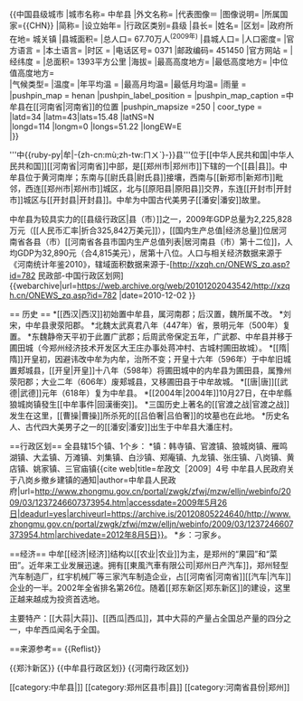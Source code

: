 {{中国县级城市
|城市名称= 中牟县
|外文名称= 
|代表图像＝
|图像说明=
|所属国家={{CHN}}
|简称=
|设立始年= 
|行政区类别=县级
|县长=
|姓名= 
|区划=
|政府所在地= 城关镇
|县城面积=
|总人口= 67.70万人<sup>(2009年)</sup>
|县城人口=
|人口密度= 
|官方语言 =
|本土语言= 
|时区 = 
|电话区号= 0371
|邮政编码= 451450
|官方网站 =
|经纬度 =
|总面积= 1393平方公里
|海拔=
|最高高度地方= 
|最低高度地方= 
|中位值高度地方=  
|气候类型=
|温度=
|年平均温 =
|最高月均温=
|最低月均温=
|雨量 =
|pushpin_map            = henan
|pushpin_label_position = 
|pushpin_map_caption    =中牟县在[[河南省|河南省]]的位置 
|pushpin_mapsize        =250
| coor_type             = <!-- can be used to specify what the coordinates refer to -->
|latd=34 |latm=43|lats=15.48 |latNS=N    
|longd=114 |longm=0 |longs=51.22 |longEW=E   
|}}

'''中{{ruby-py|牟|-{zh-cn:mù;zh-tw:ㄇㄨˋ}-}}县'''位于[[中华人民共和国|中华人民共和国]][[河南省|河南省]]中部，是[[郑州市|郑州市]]下辖的一个[[县|县]]。中牟县位于黄河南岸；东南与[[尉氏县|尉氏县]]接壤，西南与[[新郑市|新郑市]]毗邻，西连[[郑州市|郑州市]]城区，北与[[原阳县|原阳县]]交界，东连[[开封市|开封市]]城区与[[开封县|开封县]]。中牟为中国古代美男子[[潘安|潘安]]故里。

中牟县为较具实力的[[县级行政区|县（市）]]之一，2009年GDP总量为2,225,828万元（[[人民币汇率|折合325,842万美元]]），[[国内生产总值|经济总量]]位居河南省各县（市）[[河南省各县市国内生产总值列表|居河南县（市）第十二位]]，人均GDP为32,890元（合4,815美元），居第十八位。<ref>人口与相关经济数据来源于《河南统计年鉴2010》，辖域面积数据来源于-[http://xzqh.cn/ONEWS_zq.asp?id=782 民政部-中国行政区划网] {{webarchive|url=https://web.archive.org/web/20101202043542/http://xzqh.cn/ONEWS_zq.asp?id=782 |date=2010-12-02 }}</ref>

== 历史 ==
*[[西汉|西汉]]初始置中牟县，属河南郡；后汉置，魏所属不改。
*刘宋，中牟县隶荥阳郡。
*北魏太武真君八年（447年）省，景明元年（500年）复置。
*东魏静帝天平初于此置广武郡；后周武帝保定五年，广武郡、中牟县并移于圃田城（今郑州经济技术开发区大王庄办事处蒋冲村、古城村圃田故城）。
*[[隋|隋]]开皇初，因避讳改中牟为内牟，治所不变；开皇十六年（596年）于中牟旧城置郏城县，[[开皇|开皇]]十八年（598年）将圃田城中的内牟县为圃田县，属豫州荥阳郡；大业二年（606年）废郏城县，又移圃田县于中牟故城。
*[[唐|唐]][[武德|武德]]元年（618年）复为中牟县。
*[[2004年|2004年]]10月27日，在中牟縣狼城岗镇發生[[中牟事件|回漢衝突]]。
*三国历史上著名的[[官渡之战|官渡之战]]发生在这里，[[曹操|曹操]]所杀死的[[吕伯奢|吕伯奢]]的坟墓也在此地。
*历史名人、古代四大美男子之一的[[潘安|潘安]]出生于中牟县大潘庄村。

==行政区划==
全县辖15个镇、1个乡：
*镇：韩寺镇、官渡镇、狼城岗镇、雁鸣湖镇、大孟镇、万滩镇、刘集镇、白沙镇、郑庵镇、九龙镇、张庄镇、八岗镇、黄店镇、姚家镇、三官庙镇<ref>{{cite web|title=牟政文［2009］4号 中牟县人民政府关于八岗乡撤乡建镇的通知|author=中牟县人民政府|url=http://www.zhongmu.gov.cn/portal/zwgk/zfwj/mzw/elljn/webinfo/2009/03/1237246607373954.htm|accessdate=2009年5月26日|deadurl=yes|archiveurl=https://archive.is/20120805224640/http://www.zhongmu.gov.cn/portal/zwgk/zfwj/mzw/elljn/webinfo/2009/03/1237246607373954.htm|archivedate=2012年8月5日}}</ref>。
*乡：刁家乡。

==经济==
中牟[[经济|经济]]结构以[[农业|农业]]为主，是郑州的“果园”和“菜田”。近年来工业发展迅速。拥有[[東風汽車有限公司|郑州日产汽车]]，郑州轻型汽车制造厂，红宇机械厂等三家汽车制造企业，占[[河南省|河南省]][[汽车|汽车]]企业的一半。2002年全省排名第26位。随着[[郑东新区|郑东新区]]的建设，这里正越来越成为投资首选地。

主要特产：[[大蒜|大蒜]]、[[西瓜|西瓜]]，其中大蒜的产量占全国总产量的四分之一，中牟西瓜闻名于全国。

==来源参考==
{{Reflist}}

{{郑汴新区}}
{{中牟县行政区划}}
{{河南行政区划}}

[[category:中牟县|]]
[[category:郑州区县市|县]]
[[category:河南省县份|郑州]]